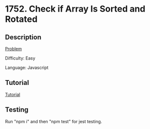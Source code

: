 # 1752. Check if Array Is Sorted and Rotated

## Description

[Problem](https://leetcode.com/problems/check-if-array-is-sorted-and-rotated/)

Difficulty: Easy

Language: Javascript

## Tutorial

[Tutorial](https://youtu.be/bow7ooUcflA)

## Testing

Run "npm i" and then "npm test" for jest testing.
